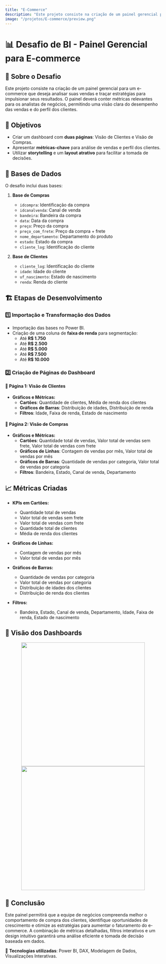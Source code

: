 ```yaml
---
title: "E-Commerce"
description: "Este projeto consiste na criação de um painel gerencial para um e-commerce que deseja analisar suas vendas e traçar estratégias para impulsionar seus resultados. O painel deverá conter métricas relevantes para os analistas de negócios, permitindo uma visão clara do desempenho das vendas e do perfil dos clientes."
image: "/projetos/E-commerce/preview.png"
---
```


# 📊 Desafio de BI - Painel Gerencial para E-commerce

## 📌 Sobre o Desafio
Este projeto consiste na criação de um painel gerencial para um e-commerce que deseja analisar suas vendas e traçar estratégias para impulsionar seus resultados. O painel deverá conter métricas relevantes para os analistas de negócios, permitindo uma visão clara do desempenho das vendas e do perfil dos clientes.

## 🎯 Objetivos
- Criar um dashboard com **duas páginas**: Visão de Clientes e Visão de Compras.
- Apresentar **métricas-chave** para análise de vendas e perfil dos clientes.
- Utilizar **storytelling** e um **layout atrativo** para facilitar a tomada de decisões.

## 📂 Bases de Dados
O desafio inclui duas bases:
1. **Base de Compras**
   - `idcompra`: Identificação da compra
   - `idcanalvenda`: Canal de venda
   - `bandeira`: Bandeira da compra
   - `data`: Data da compra
   - `preço`: Preço da compra
   - `preço_com_frete`: Preço da compra + frete
   - `nome_departamento`: Departamento do produto
   - `estado`: Estado da compra
   - `cliente_log`: Identificação do cliente

2. **Base de Clientes**
   - `cliente_log`: Identificação do cliente
   - `idade`: Idade do cliente
   - `uf_nascimento`: Estado de nascimento
   - `renda`: Renda do cliente

## 🏗️ Etapas de Desenvolvimento
### **1️⃣ Importação e Transformação dos Dados**
- Importação das bases no Power BI.
- Criação de uma coluna de **faixa de renda** para segmentação:
  - Até **R$ 1.750**
  - Até **R$ 2.500**
  - Até **R$ 5.000**
  - Até **R$ 7.500**
  - Até **R$ 10.000**

### **2️⃣ Criação de Páginas do Dashboard**
#### 📌 **Página 1: Visão de Clientes**
- **Gráficos e Métricas:**
  - **Cartões**: Quantidade de clientes, Média de renda dos clientes
  - **Gráficos de Barras**: Distribuição de idades, Distribuição de renda
  - **Filtros**: Idade, Faixa de renda, Estado de nascimento

#### 📌 **Página 2: Visão de Compras**
- **Gráficos e Métricas:**
  - **Cartões**: Quantidade total de vendas, Valor total de vendas sem frete, Valor total de vendas com frete
  - **Gráficos de Linhas**: Contagem de vendas por mês, Valor total de vendas por mês
  - **Gráficos de Barras**: Quantidade de vendas por categoria, Valor total de vendas por categoria
  - **Filtros**: Bandeira, Estado, Canal de venda, Departamento

## 📈 Métricas Criadas
- **KPIs em Cartões:**
  - Quantidade total de vendas
  - Valor total de vendas sem frete
  - Valor total de vendas com frete
  - Quantidade total de clientes
  - Média de renda dos clientes

- **Gráficos de Linhas:**
  - Contagem de vendas por mês
  - Valor total de vendas por mês

- **Gráficos de Barras:**
  - Quantidade de vendas por categoria
  - Valor total de vendas por categoria
  - Distribuição de idades dos clientes
  - Distribuição de renda dos clientes

- **Filtros:**
  - Bandeira, Estado, Canal de venda, Departamento, Idade, Faixa de renda, Estado de nascimento

## 📸 Visão dos Dashboards  

<p align="center">
  <img src="/projetos/E-commerce/imagens/visao-vendas.png" height="400px">
  <img src="/projetos/E-commerce/imagens/visao-clientes.png" height="400px">
</p>

## 🚀 Conclusão
Este painel permitirá que a equipe de negócios compreenda melhor o comportamento de compra dos clientes, identifique oportunidades de crescimento e otimize as estratégias para aumentar o faturamento do e-commerce. A combinação de métricas detalhadas, filtros interativos e um design intuitivo garantirá uma análise eficiente e tomada de decisão baseada em dados.

🔗 **Tecnologias utilizadas**: Power BI, DAX, Modelagem de Dados, Visualizações Interativas.